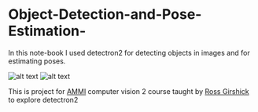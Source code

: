# Object-Detection-and-Pose-Estimation-
In this note-book I used detectron2 for detecting objects in images and for estimating poses.
 
![alt text](https://github.com/mohammedElfatihSalah/Object-Detection-and-Pose-Estimation-/blob/main/img.jpg?raw=true)
![alt text](https://github.com/mohammedElfatihSalah/Object-Detection-and-Pose-Estimation-/blob/main/img_pose.png?raw=true)

This is project for [AMMI](https://aimsammi.org/) computer vision 2 course taught by [Ross Girshick](https://www.rossgirshick.info/) to explore detectron2

